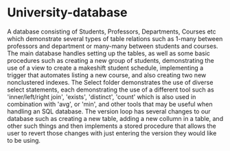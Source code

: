 # University-database
A database consisting of Students, Professors, Departments, Courses etc which demonstrate several types of table relations such as 1-many between professors and department or many-many between students and courses.
The main database handles setting up the tables, as well as some basic procedures such as creating a new group of students, demonstrating the use of a view to create a makeshift student schedule, implementing a trigger that automates listing a new course, and also creating two new nonclustered indexes. 
The Select folder demonstrates the use of diverse select statements, each demonstrating the use of a different tool such as 'inner/left/right join', 'exists', 'distinct', 'count' which is also used in combination with 'avg', or 'min', and other tools that may be useful when handling an SQL database. 
The version loop has several changes to our database such as creating a new table, adding a new collumn in a table, and other such things and then implements a stored procedure that allows the user to revert those changes with just entering the version they would like to be using. 
